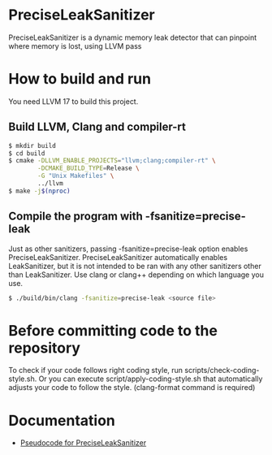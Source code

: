 # PreciseLeakSanitizer
PreciseLeakSanitizer is a dynamic memory leak detector that can pinpoint where memory is lost, using LLVM pass

# How to build and run

You need LLVM 17 to build this project.

## Build LLVM, Clang and compiler-rt
```bash
$ mkdir build
$ cd build
$ cmake -DLLVM_ENABLE_PROJECTS="llvm;clang;compiler-rt" \
        -DCMAKE_BUILD_TYPE=Release \
        -G "Unix Makefiles" \
        ../llvm
$ make -j$(nproc)
```

## Compile the program with -fsanitize=precise-leak

Just as other sanitizers, passing -fsanitize=precise-leak option enables PreciseLeakSanitizer. PreciseLeakSanitizer automatically enables LeakSanitizer, but it is not intended to be ran with any other sanitizers other than LeakSanitizer. Use clang or clang++ depending on which language you use.


```bash
$ ./build/bin/clang -fsanitize=precise-leak <source file>
```

# Before committing code to the repository
To check if your code follows right coding style, run scripts/check-coding-style.sh. Or you can execute script/apply-coding-style.sh that automatically adjusts your code to follow the style. (clang-format command is required)

# Documentation
- [Pseudocode for PreciseLeakSanitizer](./Documentation/pseudocode/pseudocode.md)
